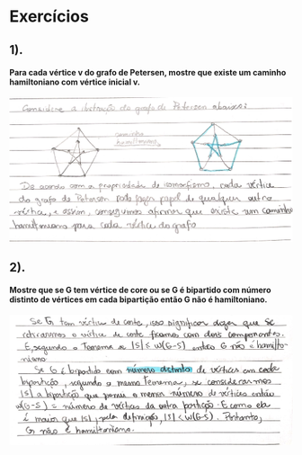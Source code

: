 # Exercícios

## 1\).

#### Para cada vértice v do grafo de Petersen, mostre que existe um caminho hamiltoniano com vértice inicial v.

![](../.gitbook/assets/hamiltoniano_1.jpg)

## 2\).

#### Mostre que se G tem vértice de core ou se G é bipartido com número distinto de vértices em cada bipartição então G não é hamiltoniano.

![](../.gitbook/assets/hamiltoniano_2.jpg)

